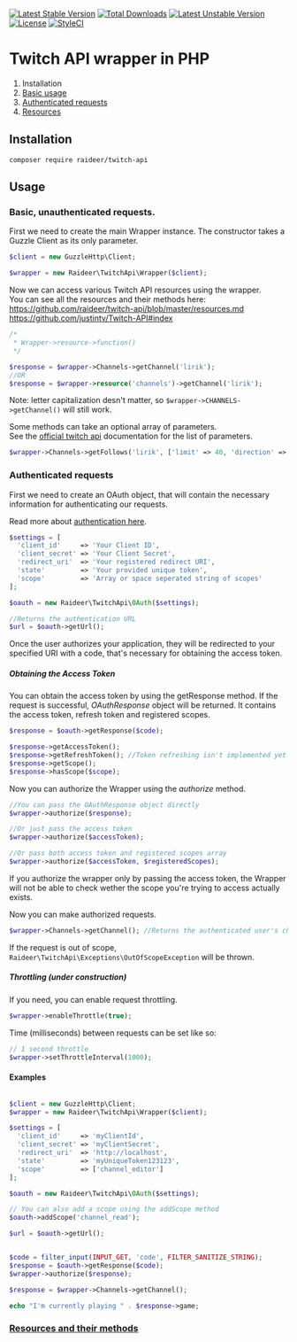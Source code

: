 [![Latest Stable Version](https://poser.pugx.org/raideer/twitch-api/v/stable)](https://packagist.org/packages/raideer/twitch-api) [![Total Downloads](https://poser.pugx.org/raideer/twitch-api/downloads)](https://packagist.org/packages/raideer/twitch-api) [![Latest Unstable Version](https://poser.pugx.org/raideer/twitch-api/v/unstable)](https://packagist.org/packages/raideer/twitch-api) [![License](https://poser.pugx.org/raideer/twitch-api/license)](https://packagist.org/packages/raideer/twitch-api) [![StyleCI](https://styleci.io/repos/48586755/shield)](https://styleci.io/repos/48586755)

# Twitch API wrapper in PHP

1. Installation
2. [Basic usage](#basic-unauthenticated-requests)
3. [Authenticated requests](#authenticated-requests)
4. [Resources](https://github.com/raideer/twitch-api/blob/master/resources.md)

## Installation

`composer require raideer/twitch-api`

## Usage
### Basic, unauthenticated requests.
First we need to create the main Wrapper instance. The constructor takes a Guzzle Client as its only parameter.

```php
$client = new GuzzleHttp\Client;

$wrapper = new Raideer\TwitchApi\Wrapper($client);
```

Now we can access various Twitch API resources using the wrapper.    
You can see all the resources and their methods here:    
https://github.com/raideer/twitch-api/blob/master/resources.md    
https://github.com/justintv/Twitch-API#index

```php
/*
 * Wrapper->resource->function()
 */

$response = $wrapper->Channels->getChannel('lirik');
//OR
$response = $wrapper->resource('channels')->getChannel('lirik');
```
Note: letter capitalization desn't matter, so `$wrapper->CHANNELS->getChannel()` will still work.

Some methods can take an optional array of parameters.   
See the [official twitch api](https://github.com/justintv/Twitch-API) documentation for the list of parameters.

```php
$wrapper->Channels->getFollows('lirik', ['limit' => 40, 'direction' => 'asc']);
```

### Authenticated requests

First we need to create an OAuth object, that will contain the necessary information for authenticating our requests.

Read more about [authentication here](https://github.com/justintv/Twitch-API/blob/master/authentication.md).

```php
$settings = [
  'client_id'     => 'Your Client ID',
  'client_secret' => 'Your Client Secret',
  'redirect_uri'  => 'Your registered redirect URI',
  'state'         => 'Your provided unique token',
  'scope'         => 'Array or space seperated string of scopes'
];

$oauth = new Raideer\TwitchApi\OAuth($settings);

//Returns the authentication URL
$url = $oauth->getUrl();
```

Once the user authorizes your application, they will be redirected to your specified URI with a code, that's necessary for obtaining the access token.   

##### Obtaining the Access Token

You can obtain the access token by using the getResponse method. If the request is successful, *OAuthResponse* object will
be returned. It contains the access token, refresh token and registered scopes.

```php
$response = $oauth->getResponse($code);

$response->getAccessToken();
$response->getRefreshToken(); //Token refreshing isn't implemented yet
$response->getScope();
$response->hasScope($scope);
```

Now you can authorize the Wrapper using the *authorize* method.

```php
//You can pass the OAuthResponse object directly
$wrapper->authorize($response);

//Or just pass the access token
$wrapper->authorize($accessToken);

//Or pass both access token and registered scopes array
$wrapper->authorize($accessToken, $registeredScopes);
```

If you authorize the wrapper only by passing the access token, the Wrapper will not be able to check wether the scope
you're trying to access actually exists.

Now you can make authorized requests.

```php
$wrapper->Channels->getChannel(); //Returns the authenticated user's channel
```

If the request is out of scope, `Raideer\TwitchApi\Exceptions\OutOfScopeException` will be thrown.

##### Throttling (under construction)

If you need, you can enable request throttling.

```php
$wrapper->enableThrottle(true);
```

Time (milliseconds) between requests can be set like so:

```php
// 1 second throttle
$wrapper->setThrottleInterval(1000);
```

#### Examples

```php

$client = new GuzzleHttp\Client;
$wrapper = new Raideer\TwitchApi\Wrapper($client);

$settings = [
  'client_id'     => 'myClientId',
  'client_secret' => 'myClientSecret',
  'redirect_uri'  => 'http://localhost',
  'state'         => 'myUniqueToken123123',
  'scope'         => ['channel_editor']
];

$oauth = new Raideer\TwitchApi\OAuth($settings);

// You can also add a scope using the addScope method
$oauth->addScope('channel_read');

$url = $oauth->getUrl();
```

```php

$code = filter_input(INPUT_GET, 'code', FILTER_SANITIZE_STRING);
$response = $oauth->getResponse($code);
$wrapper->authorize($response);

$response = $wrapper->Channels->getChannel();

echo "I'm currently playing " . $response->game;

```

### [Resources and their methods](https://github.com/raideer/twitch-api/blob/master/resources.md)
